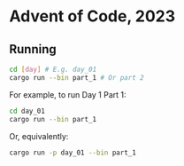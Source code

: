 # Advent of Code, 2023

## Running

```sh
cd [day] # E.g. day_01
cargo run --bin part_1 # Or part 2
```

For example, to run Day 1 Part 1:

```sh
cd day_01 
cargo run --bin part_1 
```

Or, equivalently:

```sh
cargo run -p day_01 --bin part_1 
```
